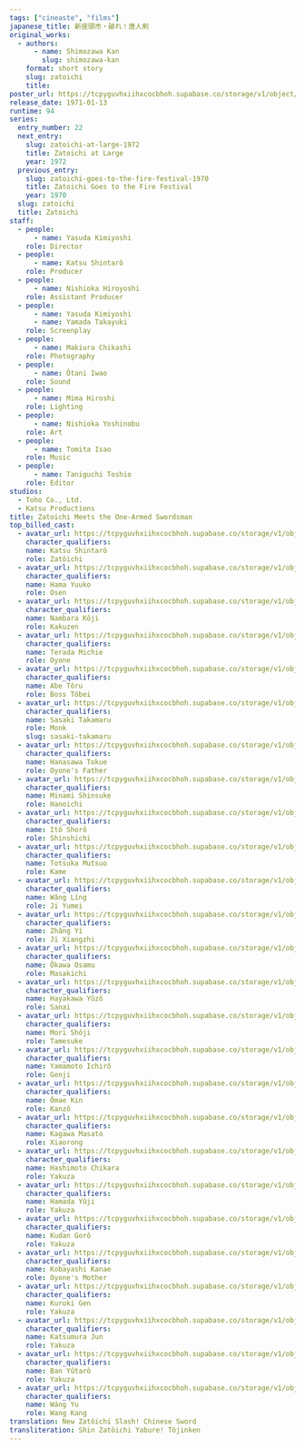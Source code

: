 ```yaml
---
tags: ["cineaste", "films"]
japanese_title: 新座頭市・破れ！唐人剣
original_works:
  - authors:
      - name: Shimozawa Kan
        slug: shimozawa-kan
    format: short story
    slug: zatoichi
    title:
poster_url: https://tcpyguvhxiihxcocbhoh.supabase.co/storage/v1/object/public/godzilla-cineaste-public/content/films/zatoichi-meets-the-one-armed-swordsman-1971/posters/zatoichi-meets-the-one-armed-swordsman-1971.jpg
release_date: 1971-01-13
runtime: 94
series:
  entry_number: 22
  next_entry:
    slug: zatoichi-at-large-1972
    title: Zatoichi at Large
    year: 1972
  previous_entry:
    slug: zatoichi-goes-to-the-fire-festival-1970
    title: Zatoichi Goes to the Fire Festival
    year: 1970
  slug: zatoichi
  title: Zatoichi
staff:
  - people:
      - name: Yasuda Kimiyoshi
    role: Director
  - people:
      - name: Katsu Shintarô
    role: Producer
  - people:
      - name: Nishioka Hiroyoshi
    role: Assistant Producer
  - people:
      - name: Yasuda Kimiyoshi
      - name: Yamada Takayuki
    role: Screenplay
  - people:
      - name: Makiura Chikashi
    role: Photography
  - people:
      - name: Ôtani Iwao
    role: Sound
  - people:
      - name: Mima Hiroshi
    role: Lighting
  - people:
      - name: Nishioka Yoshinobu
    role: Art
  - people:
      - name: Tomita Isao
    role: Music
  - people:
      - name: Taniguchi Toshio
    role: Editor
studios:
  - Toho Co., Ltd.
  - Katsu Productions
title: Zatoichi Meets the One-Armed Swordsman
top_billed_cast:
  - avatar_url: https://tcpyguvhxiihxcocbhoh.supabase.co/storage/v1/object/public/godzilla-cineaste-public/content/films/zatoichi-meets-the-one-armed-swordsman-1971/cast-avatars/shintaro-katsu-0.jpg
    character_qualifiers:
    name: Katsu Shintarô
    role: Zatôichi
  - avatar_url: https://tcpyguvhxiihxcocbhoh.supabase.co/storage/v1/object/public/godzilla-cineaste-public/content/films/zatoichi-meets-the-one-armed-swordsman-1971/cast-avatars/yuko-hamaki-0.jpg
    character_qualifiers:
    name: Hama Yuuko
    role: Osen
  - avatar_url: https://tcpyguvhxiihxcocbhoh.supabase.co/storage/v1/object/public/godzilla-cineaste-public/content/films/zatoichi-meets-the-one-armed-swordsman-1971/cast-avatars/koji-nambara-0.jpg
    character_qualifiers:
    name: Nambara Kôji
    role: Kakuzen
  - avatar_url: https://tcpyguvhxiihxcocbhoh.supabase.co/storage/v1/object/public/godzilla-cineaste-public/content/films/zatoichi-meets-the-one-armed-swordsman-1971/cast-avatars/michie-terada-0.jpg
    character_qualifiers:
    name: Terada Michie
    role: Oyone
  - avatar_url: https://tcpyguvhxiihxcocbhoh.supabase.co/storage/v1/object/public/godzilla-cineaste-public/content/films/zatoichi-meets-the-one-armed-swordsman-1971/cast-avatars/toru-abe-0.jpg
    character_qualifiers:
    name: Abe Tôru
    role: Boss Tôbei
  - avatar_url: https://tcpyguvhxiihxcocbhoh.supabase.co/storage/v1/object/public/godzilla-cineaste-public/content/films/zatoichi-meets-the-one-armed-swordsman-1971/cast-avatars/takamaru-sasaki-0.jpg
    character_qualifiers:
    name: Sasaki Takamaru
    role: Monk
    slug: sasaki-takamaru
  - avatar_url: https://tcpyguvhxiihxcocbhoh.supabase.co/storage/v1/object/public/godzilla-cineaste-public/content/films/zatoichi-meets-the-one-armed-swordsman-1971/cast-avatars/tokue-hanasawa-0.jpg
    character_qualifiers:
    name: Hanasawa Tokue
    role: Oyone's Father
  - avatar_url: https://tcpyguvhxiihxcocbhoh.supabase.co/storage/v1/object/public/godzilla-cineaste-public/content/films/zatoichi-meets-the-one-armed-swordsman-1971/cast-avatars/shinsuke-minami-0.jpg
    character_qualifiers:
    name: Minami Shinsuke
    role: Hanoichi
  - avatar_url: https://tcpyguvhxiihxcocbhoh.supabase.co/storage/v1/object/public/godzilla-cineaste-public/content/films/zatoichi-meets-the-one-armed-swordsman-1971/cast-avatars/shoro-ito-0.jpg
    character_qualifiers:
    name: Itô Shorô
    role: Shinshichi
  - avatar_url: https://tcpyguvhxiihxcocbhoh.supabase.co/storage/v1/object/public/godzilla-cineaste-public/content/films/zatoichi-meets-the-one-armed-swordsman-1971/cast-avatars/mutsuo-totsuka-0.jpg
    character_qualifiers:
    name: Totsuka Mutsuo
    role: Kame
  - avatar_url: https://tcpyguvhxiihxcocbhoh.supabase.co/storage/v1/object/public/godzilla-cineaste-public/content/films/zatoichi-meets-the-one-armed-swordsman-1971/cast-avatars/wang-lin-0.jpg
    character_qualifiers:
    name: Wâng Líng
    role: Ji Yumei
  - avatar_url: https://tcpyguvhxiihxcocbhoh.supabase.co/storage/v1/object/public/godzilla-cineaste-public/content/films/zatoichi-meets-the-one-armed-swordsman-1971/cast-avatars/zhang-yi-0.jpg
    character_qualifiers:
    name: Zhâng Yí
    role: Ji Xiangzhi
  - avatar_url: https://tcpyguvhxiihxcocbhoh.supabase.co/storage/v1/object/public/godzilla-cineaste-public/content/films/zatoichi-meets-the-one-armed-swordsman-1971/cast-avatars/osamu-okawa-0.jpg
    character_qualifiers:
    name: Ôkawa Osamu
    role: Masakichi
  - avatar_url: https://tcpyguvhxiihxcocbhoh.supabase.co/storage/v1/object/public/godzilla-cineaste-public/content/films/zatoichi-meets-the-one-armed-swordsman-1971/cast-avatars/yuzo-hayakawa-0.jpg
    character_qualifiers:
    name: Hayakawa Yûzô
    role: Sanai
  - avatar_url: https://tcpyguvhxiihxcocbhoh.supabase.co/storage/v1/object/public/godzilla-cineaste-public/content/films/zatoichi-meets-the-one-armed-swordsman-1971/cast-avatars/shoji-mori-0.jpg
    character_qualifiers:
    name: Mori Shôji
    role: Tamesuke
  - avatar_url: https://tcpyguvhxiihxcocbhoh.supabase.co/storage/v1/object/public/godzilla-cineaste-public/content/films/zatoichi-meets-the-one-armed-swordsman-1971/cast-avatars/ichiro-yamamoto-0.jpg
    character_qualifiers:
    name: Yamamoto Ichirô
    role: Genji
  - avatar_url: https://tcpyguvhxiihxcocbhoh.supabase.co/storage/v1/object/public/godzilla-cineaste-public/content/films/zatoichi-meets-the-one-armed-swordsman-1971/cast-avatars/kin-omae-0.jpg
    character_qualifiers:
    name: Ômae Kin
    role: Kanzô
  - avatar_url: https://tcpyguvhxiihxcocbhoh.supabase.co/storage/v1/object/public/godzilla-cineaste-public/content/films/zatoichi-meets-the-one-armed-swordsman-1971/cast-avatars/masato-kagawa-0.jpg
    character_qualifiers:
    name: Kagawa Masato
    role: Xiaorong
  - avatar_url: https://tcpyguvhxiihxcocbhoh.supabase.co/storage/v1/object/public/godzilla-cineaste-public/content/films/zatoichi-meets-the-one-armed-swordsman-1971/cast-avatars/chikara-hashimoto-0.jpg
    character_qualifiers:
    name: Hashimoto Chikara
    role: Yakuza
  - avatar_url: https://tcpyguvhxiihxcocbhoh.supabase.co/storage/v1/object/public/godzilla-cineaste-public/content/films/zatoichi-meets-the-one-armed-swordsman-1971/cast-avatars/yuji-hamada-0.jpg
    character_qualifiers:
    name: Hamada Yûji
    role: Yakuza
  - avatar_url: https://tcpyguvhxiihxcocbhoh.supabase.co/storage/v1/object/public/godzilla-cineaste-public/content/films/zatoichi-meets-the-one-armed-swordsman-1971/cast-avatars/goro-kudan-0.jpg
    character_qualifiers:
    name: Kudan Gorô
    role: Yakuza
  - avatar_url: https://tcpyguvhxiihxcocbhoh.supabase.co/storage/v1/object/public/godzilla-cineaste-public/content/films/zatoichi-meets-the-one-armed-swordsman-1971/cast-avatars/kanae-kobayashi-0.jpg
    character_qualifiers:
    name: Kobayashi Kanae
    role: Oyone's Mother
  - avatar_url: https://tcpyguvhxiihxcocbhoh.supabase.co/storage/v1/object/public/godzilla-cineaste-public/content/films/zatoichi-meets-the-one-armed-swordsman-1971/cast-avatars/gen-kuroki-0.jpg
    character_qualifiers:
    name: Kuroki Gen
    role: Yakuza
  - avatar_url: https://tcpyguvhxiihxcocbhoh.supabase.co/storage/v1/object/public/godzilla-cineaste-public/content/films/zatoichi-meets-the-one-armed-swordsman-1971/cast-avatars/jun-katsumura-0.jpg
    character_qualifiers:
    name: Katsumura Jun
    role: Yakuza
  - avatar_url: https://tcpyguvhxiihxcocbhoh.supabase.co/storage/v1/object/public/godzilla-cineaste-public/content/films/zatoichi-meets-the-one-armed-swordsman-1971/cast-avatars/yutaro-ban-0.jpg
    character_qualifiers:
    name: Ban Yûtarô
    role: Yakuza
  - avatar_url: https://tcpyguvhxiihxcocbhoh.supabase.co/storage/v1/object/public/godzilla-cineaste-public/content/films/zatoichi-meets-the-one-armed-swordsman-1971/cast-avatars/jimmy-wang-0.jpg
    character_qualifiers:
    name: Wáng Yu
    role: Wang Kang
translation: New Zatôichi Slash! Chinese Sword
transliteration: Shin Zatôichi Yabure! Tôjinken
---
```

